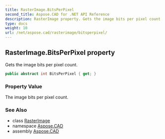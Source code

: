 ```yaml
---
title: RasterImage.BitsPerPixel
second_title: Aspose.CAD for .NET API Reference
description: RasterImage property. Gets the image bits per pixel count
type: docs
weight: 10
url: /net/aspose.cad/rasterimage/bitsperpixel/
---
```

## RasterImage.BitsPerPixel property

Gets the image bits per pixel count.

```csharp
public abstract int BitsPerPixel { get; }
```

### Property Value

The image bits per pixel count.

### See Also

* class [RasterImage](../)
* namespace [Aspose.CAD](../../rasterimage/)
* assembly [Aspose.CAD](../../../)


